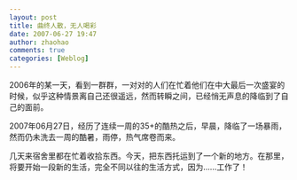 ```yaml
---
layout: post
title: 曲终人散，无人喝彩
date: 2007-06-27 19:47
author: zhaohao
comments: true
categories: [Weblog]
---
```

2006年的某一天，看到一群群，一对对的人们在忙着他们在中大最后一次盛宴的时候，似乎这种情景离自己还很遥远，然而转瞬之间，已经悄无声息的降临到了自己的面前。

2007年06月27日，经历了连续一周的35+的酷热之后，早晨，降临了一场暴雨，然而仍未洗去一周的酷暑，雨停，热气席卷而来。

几天来宿舍里都在忙着收拾东西。今天，把东西托运到了一个新的地方。在那里，将要开始一段新的生活，完全不同以往的生活方式，因为……工作了！
